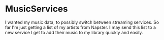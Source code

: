 # MusicServices
I wanted my music data, to possibly switch between streaming services. So far I'm just getting a list of my artists from Napster. I may send this list to a new service I get to add their music to my library quickly and easily.
